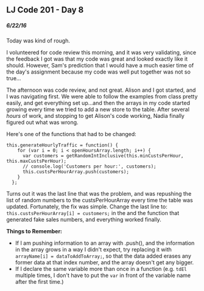 ## LJ Code 201 - Day 8
##### 6/22/16

Today was kind of rough.

I volunteered for code review this morning, and it was very validating, since the feedback I got was that my code was great and looked exactly like it should. However, Sam's prediction that I would have a much easier time of the day's assignment because my code was well put together was not so true...

The afternoon was code review, and not great. Alison and I got started, and I was navigating first. We were able to follow the examples from class pretty easily, and get everything set up...and then the arrays in my code started growing every time we tried to add a new store to the table. After several *hours* of work, and stopping to get Alison's code working, Nadia finally figured out what was wrong.

Here's one of the functions that had to be changed:
```
this.generateHourlyTraffic = function() {
    for (var i = 0; i < openHoursArray.length; i++) {
      var customers = getRandomIntInclusive(this.minCustsPerHour, this.maxCustsPerHour);
      // console.log('Customers per hour:', customers);
      this.custsPerHourArray.push(customers);
    }
  };
  ```

Turns out it was the last line that was the problem, and was repushing the list of random numbers to the custsPerHourArray every time the table was updated. Fortunately, the fix was simple. Change the last line to:
```      this.custsPerHourArray[i] = customers;``` in the and the function that generated fake sales numbers, and everything worked finally.

**Things to Remember:**

* If I am pushing information to an array with .push(), and the information in the array grows in a way I didn't expect, try replacing it with ```arrayName[i] = dataToAddToArray;```, so that the data added erases any former data at that index number, and the array doesn't get any bigger.
* If I declare the same variable more than once in a function (e.g. ```tdEl``` multiple times, I don't have to put the ```var``` in front of the variable name after the first time.)

